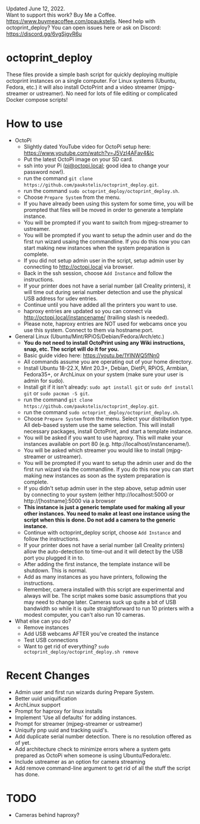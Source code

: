 Updated June 12, 2022.  
Want to support this work? Buy Me a Coffee. https://www.buymeacoffee.com/ppaukstelis.
Need help with octoprint_deploy? You can open issues here or ask on Discord: https://discord.gg/6vgSjgvR6u
# octoprint_deploy
These files provide a simple bash script for quickly deploying multiple octoprint instances on a single computer. For Linux systems (Ubuntu, Fedora, etc.) it will also install OctoPrint and a video streamer (mjpg-streamer or ustreamer). No need for lots of file editing or complicated Docker compose scripts!

# How to use
* OctoPi
  * Slightly dated YouTube video for OctoPi setup here: https://www.youtube.com/watch?v=J5VzI4AFav4&lc
  * Put the latest OctoPi image on your SD card.
  * ssh into your Pi (pi@octopi.local; good idea to change your password now!).
  * run the command `git clone https://github.com/paukstelis/octoprint_deploy.git`.
  * run the command `sudo octoprint_deploy/octoprint_deploy.sh`.
  * Choose `Prepare System` from the menu.
  * If you have already been using this system for some time, you will be prompted that files will be moved in order to generate a template instance.
  * You will be prompted if you want to switch from mjpeg-streamer to ustreamer.
  * You will be prompted if you want to setup the admin user and do the first run wizard usaing the commandline. If you do this now you can start making new instances when the system preparation is complete.
  * If you did not setup admin user in the script, setup admin user by connecting to http://octopi.local via browser.
  * Back in the ssh session, choose `Add Instance` and follow the instructions.
  * If your printer does not have a serial number (all Creality printers), it will time out during serial number detection and use the physical USB address for udev entries.
  * Continue until you have added all the printers you want to use.
  * haproxy entries are updated so you can connect via http://octopi.local/instancename/ (trailing slash is needed).
  * Please note, haproxy entries are NOT used for webcams once you use this system. Connect to them via hostname:port.
* General Linux (Ubuntu/Mint/RPiOS/Debian/Fedora/Arch/etc.)
  * __You do not need to install OctoPrint using any Wiki instructions, snap, etc. The script will do it for you.__
  * Basic guide video here: https://youtu.be/1YINWQ5fNn0
  * All commands assume you are operating out of your home directory.
  * Install Ubuntu 18-22.X, Mint 20.3+, Debian, DietPi, RPiOS, Armbian, Fedora35+, or ArchLinux on your system (make sure your user is admin for sudo).
  * Install git if it isn't already: `sudo apt install git` or `sudo dnf install git` or `sudo pacman -S git`.
  * run the command `git clone https://github.com/paukstelis/octoprint_deploy.git`.
  * run the command `sudo octoprint_deploy/octoprint_deploy.sh`.
  * Choose `Prepare System` from the menu. Select your distribution type. All deb-based system use the same selection. This will install necessary packages, install OctoPrint, and start a template instance.
  * You will be asked if you want to use haproxy. This will make your instances available on port 80 (e.g. http://localhost/instancename/).
  * You will be asked which streamer you would like to install (mjpg-streamer or ustreamer).
  * You will be prompted if you want to setup the admin user and do the first run wizard via the commandline. If you do this now you can start making new instances as soon as the system preparation is complete.
  * If you didn't setup admin user in the step above, setup admin user by connecting to your system (either http://localhost:5000 or http://[hostname]:5000 via a browser
  * __This instance is just a generic template used for making all your other instances. You need to make at least one instance using the script when this is done. Do not add a camera to the generic instance.__
  * Continue with octoprint_deploy script, choose `Add Instance` and follow the instructions.
  * If your printer does not have a serial number (all Creality printers) allow the auto-detection to time-out and it will detect by the USB port you plugged it in to.
  * After adding the first instance, the template instance will be shutdown. This is normal.
  * Add as many instances as you have printers, following the instructions.
  * Remember, camera installed with this script are experimental and always will be. The script makes some basic assumptions that you may need to change later. Cameras suck up quite a bit of USB bandwidth so while it is quite straightforward to run 10 printers with a modest computer, you can't also run 10 cameras.
* What else can you do?
  * Remove instances
  * Add USB webcams AFTER you've created the instance
  * Test USB connections
  * Want to get rid of everything? `sudo octoprint_deploy/octoprint_deploy.sh remove`
# Recent Changes
* Admin user and first run wizards during Prepare System.
* Better uuid uniquification
* ArchLinux support
* Prompt for haproxy for linux installs
* Implement 'Use all defaults' for adding instances.
* Prompt for streamer (mjpeg-streamer or ustreamer)
* Uniquify pnp uuid and tracking uuid's.
* Add duplicate serial number detection. There is no resolution offered as of yet.
* Add architecture check to minimize errors where a system gets prepared as OctoPi when someone is using Ubuntu/Fedora/etc.
* Include ustreamer as an option for camera streaming
* Add remove command-line argument to get rid of all the stuff the script has done.
# TODO
* Cameras behind haproxy?


